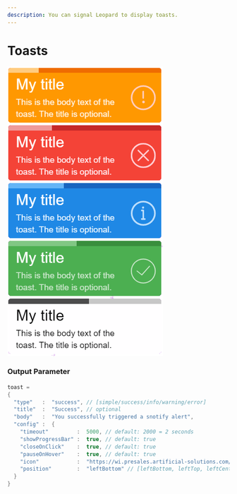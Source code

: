 ```yaml
---
description: You can signal Leopard to display toasts.
---
```


# Toasts

![green = success / blue = info / error = red / warning = orange](../../.gitbook/assets/toast%20%281%29.png)

### Output Parameter

```groovy
toast = 
{
  "type"   :  "success", // [simple/success/info/warning/error]
  "title"  :  "Success", // optional
  "body"   :  "You successfully triggered a snotify alert",
  "config" :  {
    "timeout"         :  5000, // default: 2000 = 2 seconds
    "showProgressBar" :  true, // default: true
    "closeOnClick"    :  true, // default: true
    "pauseOnHover"    :  true, // default: true
    "icon"            :  "https://wi.presales.artificial-solutions.com/media/bulb.svg", // optional - type already defines icons
    "position"        :  "leftBottom" // [leftBottom, leftTop, leftCenterm rightTop, rightCenter, rightBottom, centerTop, centerCenter, centerBottom]
  }
}
```

